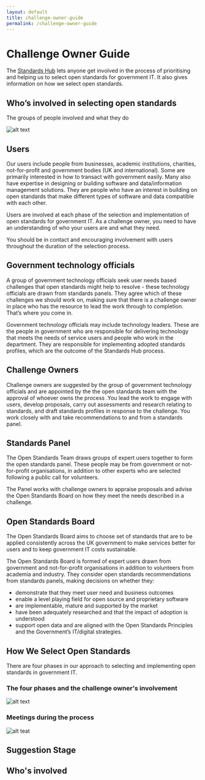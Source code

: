 ```yaml
---
layout: default
title: challenge-owner-guide
permalink: /challenge-owner-guide
---
```


# Challenge Owner Guide

The [Standards Hub](https://github.com/alphagov/-and-data-standards) lets anyone get involved in the process of prioritising and helping us to select open standards for government IT. It also gives information on how we select open standards.

## Who’s involved in selecting open standards

The groups of people involved and what they do

![alt text](https://github.com/alphagov/tech-and-data-standards/blob/master/docs/images/whos%20involved%20in%20process.png)

## Users

Our users include people from businesses, academic institutions, charities, not-for-profit  and government bodies (UK and international). Some are primarily interested in how to transact with government easily. Many also have expertise in designing or building software and data/information management solutions. They are people who have an interest in building on open standards that make different types of software and data compatible with each other.

Users are involved at each phase of the selection and implementation of open standards for government IT. As a challenge owner, you need to have an understanding of who your users are and what they need.

You should be in contact and encouraging involvement with users throughout the duration of the selection process.

## Government technology officials

A group of government technology officials seek user needs based challenges that open standards might help to resolve - these technology officials are drawn from standards panels. They agree which of these challenges we should work on, making sure that there is a challenge owner in place who has the resource to lead the work through to completion. That’s where you come in.

Government technology officials may include technology leaders. These are the people in government who are responsible for delivering technology that meets the needs of service users and people who work in the department. They are responsible for implementing adopted standards profiles, which are the outcome of the Standards Hub process.

## Challenge Owners

Challenge owners are suggested by the group of government technology officials and are appointed by the the open standards team with the approval of whoever owns the process .You lead the work to engage with users, develop proposals, carry out assessments and research relating to standards, and draft standards profiles in response to the challenge. You work closely with and take recommendations to and from a standards panel. 

## Standards Panel

The Open Standards Team draws groups of expert users together to form the open standards panel. These people may be from government or not-for-profit organisations, in addition to other experts who are selected following a public call for volunteers. 

The Panel works with challenge owners to appraise proposals and advise the Open Standards Board on how they meet the needs described in a challenge.

## Open Standards Board

The Open Standards Board aims to choose set of standards that are to be applied consistently across the UK government to make services better for users and to keep government IT costs sustainable.

The Open Standards Board is formed of expert users drawn from government and not-for-profit organisations in addition to volunteers from academia and industry. They consider open standards recommendations from standards panels, making decisions on whether they:

* demonstrate that they meet user need and business outcomes
* enable a level playing field for open source and proprietary software
* are implementable, mature and supported by the market
* have been adequately researched and that the impact of adoption is understood
* support open data and are aligned with the Open Standards Principles and the Government’s IT/digital strategies.

## How We Select Open Standards

There are four phases in our approach to selecting and implementing open standards in government IT.

### The four phases and the challenge owner's involvement

![alt text](https://github.com/alphagov/tech-and-data-standards/blob/master/docs/images/four%20stages.png)

### Meetings during the process

![alt teat](https://github.com/alphagov/tech-and-data-standards/blob/master/docs/images/meeting.png)

## Suggestion Stage

## Who's involved


<add table here>
